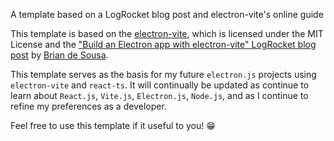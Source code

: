 A template based on a LogRocket blog post and electron-vite's online guide

This template is based on the [electron-vite](https://github.com/alex8088/electron-vite), which is licensed under the MIT License and the ["Build an Electron app with electron-vite" LogRocket blog post](https://blog.logrocket.com/build-electron-app-electron-vite/#creating-web-app-vite-react) by [Brian de Sousa](https://github.com/briandesousa/).

This template serves as the basis for my future `electron.js` projects using `electron-vite` and `react-ts`. It will continually be updated as continue to learn about `React.js`, `Vite.js`, `Electron.js`, `Node.js`, and as I continue to refine my preferences as a developer.

Feel free to use this template if it useful to you! 😁
